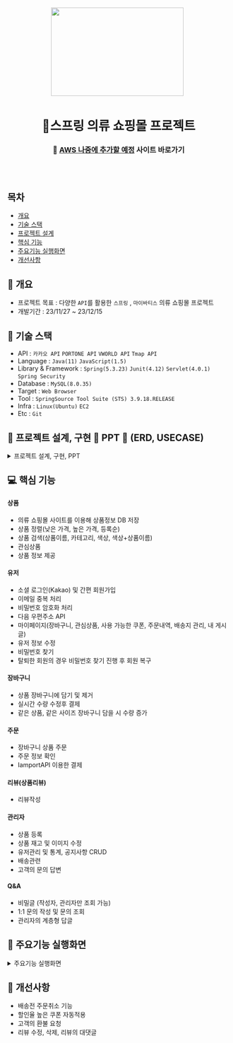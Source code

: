 <h1 align='center'> <img src='https://cdn-icons-png.flaticon.com/512/5208/5208370.png' style='width: 300px; height: 200px;'>&nbsp;</h1>
<h1  align='center'>👕스프링 의류 쇼핑몰 프로젝트</h1>
<div align='center'>
  <h3>
    🔗 <a href="">AWS 나중에 추가할 예정</a> 사이트 바로가기
  </h3>
</div>
<br/><br/>


## 목차
- [개요](https://github.com/appcoding-ux/Project#-개요)
- [기술 스택](https://github.com/appcoding-ux/Project#-기술-스택)
- [프로젝트 설계](https://github.com/appcoding-ux/Project#-프로젝트-설계)
- [핵심 기능](https://github.com/appcoding-ux/Project#-핵심-기능)
- [주요기능 실행화면](https://github.com/appcoding-ux/Project#-주요기능-실행화면)
- [개선사항](https://github.com/appcoding-ux/Project#-개선사항)
  


## 🚩 개요
- 프로젝트 목표 : 다양한 `API`를 활용한 `스프링` , `마이바티스` 의류 쇼핑몰 프로젝트
- 개발기간 : 23/11/27 ~ 23/12/15



## 🔧 기술 스택
- API : `카카오 API` `PORTONE API` `VWORLD API` `Tmap API`
- Language : `Java(11)` `JavaScript(1.5)`
- Library & Framework : `Spring(5.3.23)` `Junit(4.12)` `Servlet(4.0.1)` `Spring Security`
- Database : `MySQL(8.0.35)`
- Target : `Web Browser`
- Tool : `SpringSource Tool Suite (STS) 3.9.18.RELEASE`
- Infra : `Linux(Ubuntu)` `EC2`
- Etc : `Git`

  

## 👾 프로젝트 설계, 구현 📂 PPT 📂 (ERD, USECASE)



<details><summary>프로젝트 설계, 구현, PPT</summary>   
<div align="center">          

| **![1](https://github.com/appcoding-ux/Project/assets/112378228/d948b8b2-e66d-4d80-9fe9-d8c5caeb81f9)** | **![2](https://github.com/appcoding-ux/Project/assets/112378228/6b84f01b-fce4-4c83-8076-240acc1395fd)** |
| :------: |  :------: |
|  ![3](https://github.com/appcoding-ux/Project/assets/112378228/3369b489-ebd5-4099-9ea0-bb80565879cb) | ![4](https://github.com/appcoding-ux/Project/assets/112378228/753437c7-ecdf-4c53-970f-af074d23fa6d) |
| ![5](https://github.com/appcoding-ux/Project/assets/112378228/29b626a4-b1a5-4d77-9fb9-3f57c58d2f9c) | ![6](https://github.com/appcoding-ux/Project/assets/112378228/86b63cf7-fbfe-438f-9897-f84743b0d42c)  |
| ![7](https://github.com/appcoding-ux/Project/assets/112378228/03414621-6244-48b7-8d3b-fce58dfbb883) | ![8](https://github.com/appcoding-ux/Project/assets/112378228/05a507fa-e531-450d-9b63-88593143d57a) |
| ![9](https://github.com/appcoding-ux/Project/assets/112378228/24383aae-7164-4d66-9065-d391a24d2645) | ![10](https://github.com/appcoding-ux/Project/assets/112378228/edb876a4-7af8-4dfd-9c58-33884b03735d) |
| ![11](https://github.com/appcoding-ux/Project/assets/112378228/8d6a0ea5-7956-4184-961f-acda5cf87141) | ![12](https://github.com/appcoding-ux/Project/assets/112378228/5b1d5faf-1b02-422c-9fa2-0b780eb39dcb) |
| ![13](https://github.com/appcoding-ux/Project/assets/112378228/216f3a68-0c93-4dc7-bb5e-efe260e5ab4b) | ![14](https://github.com/appcoding-ux/Project/assets/112378228/f23968e6-3410-4f68-8340-8ac7013055b9) |
| ![15](https://github.com/appcoding-ux/Project/assets/112378228/632073fb-2d18-497e-bb6e-68869b91be32) | ![16](https://github.com/appcoding-ux/Project/assets/112378228/02431aff-7034-4259-bb08-b68e7d2a6760) |
| ![17](https://github.com/appcoding-ux/Project/assets/112378228/a0551a0b-a861-4fc1-a57c-978a22e54f2d) | ![18](https://github.com/appcoding-ux/Project/assets/112378228/381dbdd2-af70-431c-921d-6eace9e27fb6) |
| ![19](https://github.com/appcoding-ux/Project/assets/112378228/e746a705-a5fe-4950-99f6-bf0af7df28ba) | ![20](https://github.com/appcoding-ux/Project/assets/112378228/bd45ee6e-c378-4680-b6f0-05c6db531b1f) |
| ![21](https://github.com/appcoding-ux/Project/assets/112378228/743eec56-7e7d-44e9-a033-f6d75eaf435d) | ![22](https://github.com/appcoding-ux/Project/assets/112378228/25f59ab5-e221-4a70-be9c-7622279fb315) |
| ![23](https://github.com/appcoding-ux/Project/assets/112378228/8edb9187-5702-42d4-8b81-739ce664faa0) | ![24](https://github.com/appcoding-ux/Project/assets/112378228/e5bfc561-4b24-44a3-bc5b-e8d9c066b47f) |
| ![25](https://github.com/appcoding-ux/Project/assets/112378228/560f7b77-19c4-4861-8254-4fc0d67f6698) | ![26](https://github.com/appcoding-ux/Project/assets/112378228/1aeebb6c-338a-4bd3-9f71-1d4e793bd142) |
| ![27](https://github.com/appcoding-ux/Project/assets/112378228/9ab8654e-9566-44e8-ad15-31810ab6f362) | ![28](https://github.com/appcoding-ux/Project/assets/112378228/59de9da6-55e1-4129-8e64-8341edf114d3) |
| ![29](https://github.com/appcoding-ux/Project/assets/112378228/37a33bea-0a98-4fe0-85ed-024358d1bfb4) | ![30](https://github.com/appcoding-ux/Project/assets/112378228/73f1fdba-ca5d-4a87-9461-e4b274ff5557) |
| ![31](https://github.com/appcoding-ux/Project/assets/112378228/4013f546-9f63-42c3-8346-3d0579f2b6dc) | ![32](https://github.com/appcoding-ux/Project/assets/112378228/7c507c2c-1d4e-4567-a880-c0b890d0a15a) |
| ![33](https://github.com/appcoding-ux/Project/assets/112378228/2df400a4-3161-42ff-ac66-7dfad441eae4) | ![34](https://github.com/appcoding-ux/Project/assets/112378228/9dd66410-512b-4e80-9135-b8b0073d0066) |
| ![35](https://github.com/appcoding-ux/Project/assets/112378228/ab986a9d-607b-41eb-bb0f-cf4d1828d1b4) | ![36](https://github.com/appcoding-ux/Project/assets/112378228/6dac5183-b297-4d8a-9b57-225cbf96cd37) |
| ![37](https://github.com/appcoding-ux/Project/assets/112378228/e782d810-2562-4609-8b15-444130e1a488) | ![38](https://github.com/appcoding-ux/Project/assets/112378228/87a5c55f-7894-4b0e-868e-56f4a3fdda66) |
| ![39](https://github.com/appcoding-ux/Project/assets/112378228/35517a49-8ff4-42d0-902c-7cca1c8f1ed4) | ![40](https://github.com/appcoding-ux/Project/assets/112378228/251c08f2-308a-47ae-b2d0-c9a2dda6f250) |
| ![41](https://github.com/appcoding-ux/Project/assets/112378228/2cb6b041-a0dd-4aa7-9356-8026c0d29554) | ![42](https://github.com/appcoding-ux/Project/assets/112378228/a42d11ee-e868-4359-81d6-78f5c4d2c243) |
| ![43](https://github.com/appcoding-ux/Project/assets/112378228/c9b2ffec-fb96-4c9d-beb7-dad8edd90f92) | ![44](https://github.com/appcoding-ux/Project/assets/112378228/f6ea8b6e-8486-4f30-9a1d-2e102362dc2f) |
| ![45](https://github.com/appcoding-ux/Project/assets/112378228/fdd53250-a80f-468e-842d-22c71639b353) | ![46](https://github.com/appcoding-ux/Project/assets/112378228/36f68095-9097-4aa8-b802-25184b9a710e) |
| ![47](https://github.com/appcoding-ux/Project/assets/112378228/dbb8b27a-47cf-4652-b375-2f5c5090023e) | ![48](https://github.com/appcoding-ux/Project/assets/112378228/0bfc92b9-0e2a-4571-9fd3-fc90b4ba0f20) |
| ![49](https://github.com/appcoding-ux/Project/assets/112378228/5698241c-5270-4c35-89f8-d702b41be2c4) | ![50](https://github.com/appcoding-ux/Project/assets/112378228/5d331a0c-6e23-400c-ad62-e9d82e0665c2) |
| ![51](https://github.com/appcoding-ux/Project/assets/112378228/af5cbb30-33fd-4b53-975a-ae3d806a54cc) | ![52](https://github.com/appcoding-ux/Project/assets/112378228/4cb1940b-64c8-4944-ad7e-86c084169d5c) |
| ![53](https://github.com/appcoding-ux/Project/assets/112378228/0f536ba2-5347-4eef-beb8-82656fa28202) | ![54](https://github.com/appcoding-ux/Project/assets/112378228/ec251ec6-9c9d-4efd-9a61-7fdd90840ae3) |
| ![55](https://github.com/appcoding-ux/Project/assets/112378228/c1b7692c-599c-4258-91f9-d920dd5005dc) | ![56](https://github.com/appcoding-ux/Project/assets/112378228/90dbcdb2-d739-485a-b11f-24abec677b7f) |
| ![57](https://github.com/appcoding-ux/Project/assets/112378228/a0d44b7d-98c3-4d18-ae30-52213a9d088d) | ![58](https://github.com/appcoding-ux/Project/assets/112378228/087c759e-737c-4459-95f6-20342733c227) |
| ![59](https://github.com/appcoding-ux/Project/assets/112378228/1d10cb0f-fdc4-4a66-9341-95572c4912eb) | ![60](https://github.com/appcoding-ux/Project/assets/112378228/1ba42946-97b0-40d8-8d5c-73081c871468) |
| ![61](https://github.com/appcoding-ux/Project/assets/112378228/da3c8999-3579-412b-b504-5dfcffea390b) | ![62](https://github.com/appcoding-ux/Project/assets/112378228/6a7f1184-fef8-4cab-a820-5c14e1583e9e) |
| ![63](https://github.com/appcoding-ux/Project/assets/112378228/ef27dd70-4259-4915-bad9-9e1474f2fa1b)

</div>            
</details>

## 💻 핵심 기능



#### 상품
- 의류 쇼핑몰 사이트를 이용해 상품정보 DB 저장
- 상품 정렬(낮은 가격, 높은 가격, 등록순)
- 상품 검색(상품이름, 카테고리, 색상, 색상+상품이름)
- 관심상품
- 상품 정보 제공

#### 유저
- 소셜 로그인(Kakao) 및 간편 회원가입
- 이메일 중복 처리
- 비밀번호 암호화 처리
- 다음 우편주소 API
- 마이페이지(장바구니, 관심상품, 사용 가능한 쿠폰, 주문내역, 배송지 관리, 내 게시글) 
- 유저 정보 수정
- 비밀번호 찾기
- 탈퇴한 회원의 경우 비밀번호 찾기 진행 후 회원 복구

#### 장바구니
- 상품 장바구니에 담기 및 제거
- 실시간 수량 수정후 결제
- 같은 상품, 같은 사이즈 장바구니 담을 시 수량 증가

#### 주문
- 장바구니 상품 주문
- 주문 정보 확인
- IamportAPI 이용한 결제

#### 리뷰(상품리뷰)
- 리뷰작성

#### 관리자
- 상품 등록
- 상품 재고 및 이미지 수정
- 유저관리 및 통계, 공지사항 CRUD
- 배송관련
- 고객의 문의 답변

#### Q&A
- 비밀글 (작성자, 관리자만 조회 가능)
- 1:1 문의 작성 및 문의 조회
- 관리자의 계층형 답글

 
## 🎇 주요기능 실행화면

<details>
<summary>주요기능 실행화면</summary>

* **메인 화면**
  * `카테고리` 메뉴를 사용해 카테고리 별로 상품을 확인할 수 있습니다.
    
    ![main](https://github.com/appcoding-ux/Project/assets/112378228/83f48797-396e-4a97-8784-dc7efbb12b30)
* **회원가입 및 로그인**

  * `소셜로그인(Kakao)`을 통해 `가입` 또는 `로그인`을 할 수 있습니다.

  * 회원가입시 프론트+서버 검증으로 `잘못 입력된 부분과 그 값`을 다시 보여줍니다.
  
  * `다음 우편주소API`를 이용해 배송을 위한 주소를 가져올 수 있습니다.
  
    ![join login](https://github.com/appcoding-ux/Project/assets/112378228/38fc4ba0-e05d-4187-8c03-ea85cfe8128f)

* **회원 복구 및 비밀번호 변경**
  * `이메일 인증`을 통해 비밀번호를 변경할 수 있고 만약 탈퇴한 회원은 다시 사이트를 이용할 수 있습니다.
    - `소셜로그인(Kakao)`를 통해 회원가입을 진행했을 경우 비밀번호 변경이 `불가`합니다.(비밀번호를 데이터베이스 저장 X)
        
* **상품 상세 조회 및 위시리스트 추가&삭제**
  * 상품 목록에서 상품의 사진을 클릭하면 `상품 상세정보` 를 확인할 수 있습니다.
    
  * `상품 상세` 페이지에서 `위시리스트`를 추가&삭제를 할 수 있습니다.
  
* **리뷰(한줄평) 작성**
  * `상품 상세` 페이지에서 리뷰를 등록할 수 있습니다.
  * `구매고객` 상품을 구매한 고객만 리뷰를 등록할 수 있습니다.
  
* **장바구니**
  * `상품 상세보기`에서 `장바구니 상품 추가`가 가능합니다.
  * `장바구니` 메뉴에서 추가한 상품의 확인 및 수량변경이 가능합니다. 장바구니의 `결제하기` 를 클릭 시 결제페이지로 이동합니다.
  
  
* **주문하기**
  * `결제하기` 를 누르면 IamportAPI와 연동된 KG이니시스 결제페이지로 이동합니다.
  * 결제가 완료되면 `결제 내역` 메뉴에서 결제 정보를 확인할 수 있습니다.
    
* **관리자 페이지**

  * `제품관리` 메뉴에서 상품을 등록하거나 재고 및 이미지등을, 수정, 삭제 할 수 있습니다.

  ![admin_item](https://github.com/appcoding-ux/Project/assets/112378228/c03e261c-fed3-4dde-99e6-ebe9f6773b26)
  * `고객관리` 메뉴에서 비정상적인 고객을 비활성화 처리할 수 있습니다.
  
  ![admin_member](https://github.com/appcoding-ux/Project/assets/112378228/8f376311-5be2-4959-806c-61e1ec8b99fb)
  * `공지사항` 메뉴에서 공지사항 등록, 수정, 삭제 할 수 있습니다.

  ![admin_notice](https://github.com/appcoding-ux/Project/assets/112378228/10c8e930-d117-4065-acbc-742d15d93788)
  * `통계` 메뉴에서 나이대를 비교해 도충한 통계를 확인할 수 있습니다.
    
  ![admin_statistics](https://github.com/appcoding-ux/Project/assets/112378228/a021a180-36fe-487a-95d6-e65118019db9)
  * `문의답변` 메뉴에서 현재 답변하지 않은 문의들을 답변할 수 있습니다.

  ![admin_enswer](https://github.com/appcoding-ux/Project/assets/112378228/62fd7344-4834-4d67-a8f4-d904d43eb007)
* **Q&A**
  * `Q&A` 메뉴에서 회원은 문의를 등록힐 수 있습니다.
  * 만약 더 궁금한 점이 있을 때 `재문의`를 할 수 있습니다. (단, 관리자가 답변을 했을 경우에만 가능합니다.)

  ![q a_1](https://github.com/appcoding-ux/Project/assets/112378228/63f60bef-58dc-4fa6-aeb1-d1a0f916c388)
  ![q a_2](https://github.com/appcoding-ux/Project/assets/112378228/2baf9734-8162-4032-b167-394fb5c60cf0)
</details>


## 🌄 개선사항
- 배송전 주문취소 기능
- 할인율 높은 쿠폰 자동적용
- 고객의 환불 요청
- 리뷰 수정, 삭제, 리뷰의 대댓글


